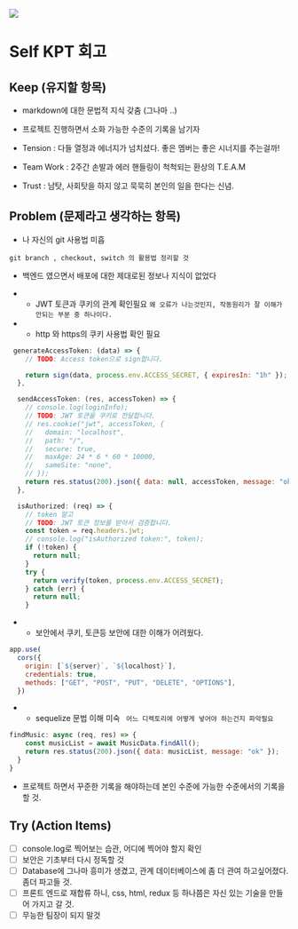 ![](https://images.velog.io/images/ww3ysq/post/67efab94-a246-4bcc-b599-b75166cbc9ea/2022-03-03_1.43.13.png)

# Self KPT 회고

## Keep (유지할 항목)

- markdown에 대한 문법적 지식 갖춤 (그나마 ..)
- 프로젝트 진행하면서 소화 가능한 수준의 기록을 남기자
- Tension :
  다들 열정과 에너지가 넘치셨다. 좋은 멤버는 좋은 시너지를 주는걸까!

- Team Work :
  2주간 손발과 에러 핸들링이 척척되는 환상의 T.E.A.M
- Trust :
  남탓, 사회탓을 하지 않고 묵묵히 본인의 일을 한다는 신념.

## Problem (문제라고 생각하는 항목)

- 나 자신의 git 사용법 미흡

`git branch , checkout, switch 의 활용법 정리할 것`

- 백엔드 였으면서 배포에 대한 제대로된 정보나 지식이 없었다
  <br>
- - JWT 토큰과 쿠키의 관계 확인필요
    `왜 오류가 나는것인지, 작동원리가 잘 이해가 안되는 부분 중 하나이다. `

- - http 와 https의 쿠키 사용법 확인 필요

```jsx
 generateAccessToken: (data) => {
    // TODO: Access token으로 sign합니다.

    return sign(data, process.env.ACCESS_SECRET, { expiresIn: "1h" });
  },

  sendAccessToken: (res, accessToken) => {
    // console.log(loginInfo);
    // TODO: JWT 토큰을 쿠키로 전달합니다.
    // res.cookie("jwt", accessToken, {
    //   domain: "localhost",
    //   path: "/",
    //   secure: true,
    //   maxAge: 24 * 6 * 60 * 10000,
    //   sameSite: "none",
    // });
    return res.status(200).json({ data: null, accessToken, message: "ok" });
  },

  isAuthorized: (req) => {
    // token 말고
    // TODO: JWT 토큰 정보를 받아서 검증합니다.
    const token = req.headers.jwt;
    // console.log("isAuthorized token:", token);
    if (!token) {
      return null;
    }
    try {
      return verify(token, process.env.ACCESS_SECRET);
    } catch (err) {
      return null;
    }
```

- - 보안에서 쿠키, 토큰등 보안에 대한 이해가 어려웠다.

```jsx
app.use(
  cors({
    origin: [`${server}`, `${localhost}`],
    credentials: true,
    methods: ["GET", "POST", "PUT", "DELETE", "OPTIONS"],
  })
```

- - sequelize 문법 이해 미숙
    ` 어느 디렉토리에 어떻게 넣어야 하는건지 파악필요`

```jsx
findMusic: async (req, res) => {
    const musicList = await MusicData.findAll();
    return res.status(200).json({ data: musicList, message: "ok" });
  }
}
```

- 프로젝트 하면서 꾸준한 기록을 해야하는데 본인 수준에 가능한 수준에서의 기록을 할 것.

## Try (Action Items)

- [ ] console.log로 찍어보는 습관, 어디에 찍어야 할지 확인
- [ ] 보안은 기초부터 다시 정독할 것
- [ ] Database에 그나마 흥미가 생겼고, 관계 데이터베이스에 좀 더 관여 하고싶어졌다. 좀더 파고들 것.
- [ ] 프론트 엔드로 재합류 하니, css, html, redux 등 하나쯤은 자신 있는 기술을 만들어 가지고 갈 것.
- [ ] 무능한 팀장이 되지 말것
